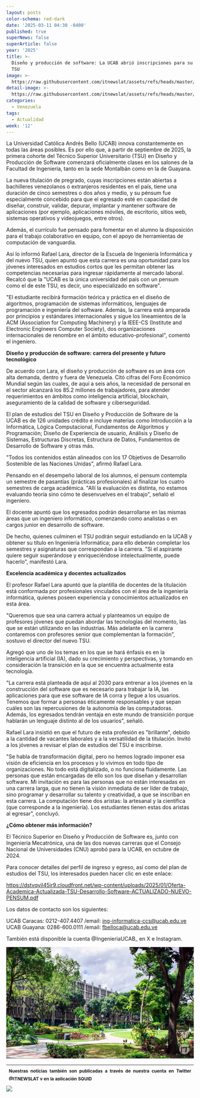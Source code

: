 ```yaml
---
layout: posts
color-schema: red-dark
date: '2025-03-11 04:30 -0400'
published: true
superNews: false
superArticle: false
year: '2025'
title: >-
  Diseño y producción de software: La UCAB abrió inscripciones para su primer
  TSU
image: >-
  https://raw.githubusercontent.com/itnewslat/assets/refs/heads/master/img/540x320/UCAB-p.jpg
detail-image: >-
  https://raw.githubusercontent.com/itnewslat/assets/refs/heads/master/img/1024x680/UCAB-g.jpg
categories:
  - Venezuela
tags:
  - Actualidad
week: '12'
---
```

La Universidad Católica Andrés Bello (UCAB) innova constantemente en todas las áreas posibles. Es por ello que, a partir de septiembre de 2025, la primera cohorte del Técnico Superior Universitario (TSU) en Diseño y Producción de Software comenzará oficialmente clases en los salones de la Facultad de Ingeniería, tanto en la sede Montalbán como en la de Guayana.

La nueva titulación de pregrado, cuyas inscripciones están abiertas a bachilleres venezolanos o extranjeros residentes en el país, tiene una duración de cinco semestres o dos años y medio, y su pénsum fue especialmente concebido para que el egresado esté en capacidad de diseñar, construir, validar, depurar, implantar y mantener software de aplicaciones (por ejemplo, aplicaciones móviles, de escritorio, sitios web, sistemas operativos y videojuegos, entre otros).

Además, el currículo fue pensado para fomentar en el alumno la disposición para el trabajo colaborativo en equipo, con el apoyo de herramientas de computación de vanguardia.

Así lo informó Rafael Lara, director de la Escuela de Ingeniería Informática y del nuevo TSU, quien apuntó que esta carrera es una oportunidad para los jóvenes interesados en estudios cortos que les permitan obtener las competencias necesarias para ingresar rápidamente al mercado laboral. Recalcó que la "UCAB es la única universidad del país con un pensum como el de este TSU, es decir, uno especializado en software".

"El estudiante recibirá formación teórica y práctica en el diseño de algoritmos, programación de sistemas informáticos, lenguajes de programación e ingeniería del software. Además, la carrera está amparada por principios y estándares internacionales y sigue los lineamientos de la ACM (Association for Computing Machinery) y la IEEE-CS (Institute and Electronic Engineers Computer Society), dos organizaciones internacionales de renombre en el ámbito educativo-profesional", comentó el ingeniero.

**Diseño y producción de software: carrera del presente y futuro tecnológico**

De acuerdo con Lara, el diseño y producción de software es un área con alta demanda, dentro y fuera de Venezuela. Citó cifras del Foro Económico Mundial según las cuales, de aquí a seis años, la necesidad de personal en el sector alcanzará los 85.2 millones de trabajadores, para atender requerimientos en ámbitos como inteligencia artificial, blockchain, aseguramiento de la calidad de software y ciberseguridad.

El plan de estudios del TSU en Diseño y Producción de Software de la UCAB es de 126 unidades crédito e incluye materias como Introducción a la Informática, Lógica Computacional, Fundamentos de Algoritmos y Programación; Diseño de Experiencia de usuario, Análisis y Diseño de Sistemas, Estructuras Discretas, Estructura de Datos, Fundamentos de Desarrollo de Software y otras más.

"Todos los contenidos están alineados con los 17 Objetivos de Desarrollo Sostenible de las Naciones Unidas", afirmó Rafael Lara.

Pensando en el desempeño laboral de los alumnos, el pensum contempla un semestre de pasantías (prácticas profesionales) al finalizar los cuatro semestres de carga académica. "Allí la evaluación es distinta, no estamos evaluando teoría sino cómo te desenvuelves en el trabajo", señaló el ingeniero.

El docente apuntó que los egresados podrán desarrollarse en las mismas áreas que un ingeniero informático, comenzando como analistas o en cargos junior en desarrollo de software.

De hecho, quienes culminen el TSU podrán seguir estudiando en la UCAB y obtener su título en Ingeniería Informática; para ello deberán completar los semestres y asignaturas que correspondan a la carrera. "Si el aspirante quiere seguir superándose y enriqueciéndose intelectualmente, puede hacerlo", manifestó Lara.

**Excelencia académica y docentes actualizados**

El profesor Rafael Lara apuntó que la plantilla de docentes de la titulación está conformada por profesionales vinculados con el área de la ingeniería informática, quienes poseen experiencia y conocimientos actualizados en esta área.

"Queremos que sea una carrera actual y planteamos un equipo de profesores jóvenes que puedan abordar las tecnologías del momento, las que se están utilizando en las industrias. Más adelante en la carrera contaremos con profesores senior que complementan la formación", sostuvo el director del nuevo TSU.

Agregó que uno de los temas en los que se hará énfasis es en la inteligencia artificial (IA), dado su crecimiento y perspectivas, y tomando en consideración la transición en la que se encuentra actualmente esta tecnología.

"La carrera está planteada de aquí al 2030 para entrenar a los jóvenes en la construcción del software que es necesario para trabajar la IA, las aplicaciones para que ese software de IA corra y llegue a los usuarios. Tenemos que formar a personas éticamente responsables y que sepan cuáles son las repercusiones de la autonomía de las computadoras. Además, los egresados tendrán ventaja en este mundo de transición porque hablarán un lenguaje distinto al de los usuarios", señaló.

Rafael Lara insistió en que el futuro de esta profesión es "brillante", debido a la cantidad de vacantes laborales y a la versatilidad de la titulación. Invitó a los jóvenes a revisar el plan de estudios del TSU e inscribirse. 

"Se habla de transformación digital, pero no hemos logrado imponer esa visión de eficiencia en los procesos y lo vivimos en todo tipo de organizaciones. No todo está digitalizado, o no funciona fluidamente. Las personas que están encargadas de ello son los que diseñan y desarrollan software. Mi invitación es para las personas que no están interesadas en una carrera larga, que no tienen la visión inmediata de ser líder de trabajo, sino programar y desarrollar su talento y creatividad, a que se inscriban en esta carrera. La computación tiene dos aristas: la artesanal y la científica (que corresponde a la ingeniería). Los estudiantes tienen estas dos aristas al egresar", concluyó. 

**¿Cómo obtener más información?**

El Técnico Superior en Diseño y Producción de Software es, junto con Ingeniería Mecatrónica, una de las dos nuevas carreras que el Consejo Nacional de Universidades (CNU) aprobó para la UCAB, en octubre de 2024.

Para conocer detalles del perfil de ingreso y egreso, así como del plan de estudios del TSU, los interesados pueden hacer clic en este enlace:

https://dstvqyil45ir9.cloudfront.net/wp-content/uploads/2025/01/Oferta-Academica-Actualizada-TSU-Desarrollo-Software-ACTUALIZADO-NUEVO-PENSUM.pdf 

Los datos de contacto son los siguientes:

UCAB Caracas: 0212-407.4407 /email: ing-informatica-ccs@ucab.edu.ve
UCAB Guayana: 0286-600.0111 /email: fbelloca@ucab.edu.ve
 
También está disponible la cuenta @IngenieriaUCAB_ en X e Instagram.

![](https://raw.githubusercontent.com/itnewslat/assets/refs/heads/master/img/540x320/UCAB-p.jpg)

<table style="height: 42px;" width="569">
<tbody>
<tr>
<td style="text-align: justify;"><sub><strong>Nuestras noticias también son publicadas a través de nuestra cuenta en Twitter <a href="https://twitter.com/itnewslat?lang=es">@ITNEWSLAT</a> y en la aplicación <a href="https://squidapp.co/en/">SQUID</a></strong></sub></td>
</tr>
</tbody>
</table>

<img src="https://tracker.metricool.com/c3po.jpg?hash=56f88a41e39ab42c063cc51676587a04"/>
